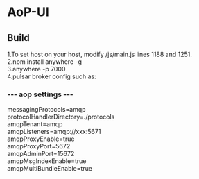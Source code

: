 # AoP-UI
## Build
1.To set host on your host, modify /js/main.js lines 1188 and 1251.  
2.npm install anywhere -g  
3.anywhere -p 7000  
4.pulsar broker config such as:  
### --- aop settings --- ###  
messagingProtocols=amqp  
protocolHandlerDirectory=./protocols  
amqpTenant=amqp  
amqpListeners=amqp://xxx:5671  
amqpProxyEnable=true  
amqpProxyPort=5672  
amqpAdminPort=15672  
amqpMsgIndexEnable=true  
amqpMultiBundleEnable=true  
